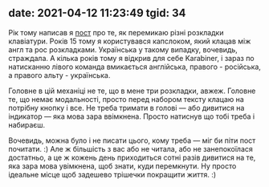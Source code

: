 date: 2021-04-12 11:23:49
tgid: 34
----

Рік тому написав я [пост](https://solovyov.net/blog/2020/karabiner-hotkeys/)
 про те, як перемикаю різні розкладки клавіатури. Років 15 тому я користувався капслоком, який клацав між англ та рос розкладками. Українська у такому випадку, вочевидь, страждала. А кілька років тому я відкрив для себе Karabiner, і зараз по натисканню лівого команда вмикається англійська, правого - російська, а правого альту - українська. 

Головне в цій механіці не те, що в мене три розкладки, авжеж. Головне те, що немає модальності, просто перед набором тексту клацаю на потрібну кнопку і все. Не треба тримати в голові — або дивитися на індикатор — яка мова зара ввімкнена. Просто натиснув що тобі треба і набираєш.

Вочевидь, можна було і не писати цього, кому треба — міг би піти пост почитати. :) Але ж більшість з вас або не читала, або не занепокоїлася достатньо, а це ж кожень день приходиться сотні разів дивитися на те, яка зара мова увімкнена, щоб знати, куди перемкнути. Ну просто ідеальне місце щоб задешево трішечки покращити життя. :)